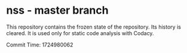 # nss - master branch

This repository contains the frozen state of the repository.
Its history is cleared. It is used only for static code
analysis with Codacy.

Commit Time: 1724980062